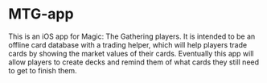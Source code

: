 # MTG-app

This is an iOS app for Magic: The Gathering players.
It is intended to be an offline card database with a trading helper, which will help players trade cards by showing the market values of their cards.
Eventually this app will allow players to create decks and remind them of what cards they still need to get to finish them.
